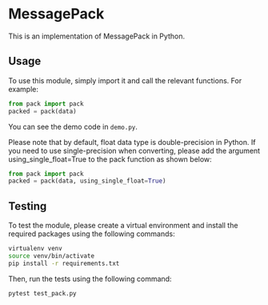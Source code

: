 # MessagePack
This is an implementation of MessagePack in Python.

## Usage
To use this module, simply import it and call the relevant functions. For example:
```python
from pack import pack
packed = pack(data)
```
You can see the demo code in `demo.py`.

Please note that by default, float data type is double-precision in Python. If you need to use single-precision when converting, please add the argument using_single_float=True to the pack function as shown below:
```python
from pack import pack
packed = pack(data, using_single_float=True)
```

## Testing
To test the module, please create a virtual environment and install the required packages using the following commands:
```bash
virtualenv venv
source venv/bin/activate
pip install -r requirements.txt
```
Then, run the tests using the following command:
```bash
pytest test_pack.py
```
